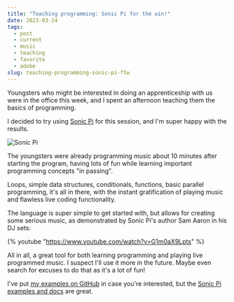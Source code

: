```yaml
---
title: "Teaching programming: Sonic Pi for the win!"
date: 2023-03-24
tags: 
  - post
  - current
  - music
  - teaching
  - favorite
  - adobe
slug: teaching-programming-sonic-pi-ftw
---
```


Youngsters who might be interested in doing an apprenticeship with us were
in the office this week, and I spent an afternoon teaching them the
basics of programming.

<!-- excerpt -->

I decided to try using [Sonic Pi](https://sonic-pi.net/) for this session, 
and I'm super happy with the results.

![Sonic Pi](/assets/images/sonic-pi.jpg)

The youngsters were already programming music about 10 minutes
after starting the program, having lots of fun
while learning important programming concepts "in passing".

Loops, simple data structures, conditionals, functions, basic parallel
programming, it's all in there, with the instant gratification of
playing music and flawless live coding functionality.

The language is super simple to get started with, but allows for
creating some serious music, as demonstrated by Sonic Pi's author
Sam Aaron in his DJ sets:

{% youtube "https://www.youtube.com/watch?v=G1m0aX9Lpts" %}

All in all, a great tool for both learning programming and playing
live programmed music. I suspect I'll use it more in the future. Maybe
even search for excuses to do that as it's a lot of fun!

I've put [my examples on GitHub](https://github.com/bdelacretaz/sonic-pi-experiments/) in
case you're interested, but the [Sonic Pi examples and docs](https://sonic-pi.net/) are great.